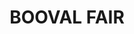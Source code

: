 ---
lastmod: '2025-04-06T06:05:21+00:00'
latitude: -27.620656
layout: suburb
longitude: 152.80457
postcode: '4304'
state: QLD
title: BOOVAL FAIR
url: /qld/booval-fair/
---